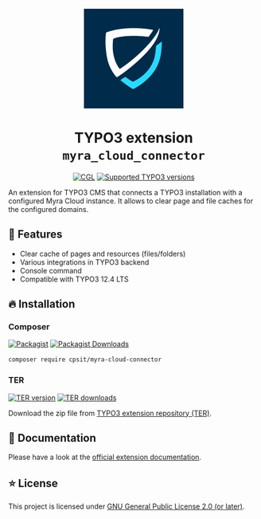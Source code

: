 <div align="center">

![Extension icon](Resources/Public/Icons/Extension.svg)

# TYPO3 extension `myra_cloud_connector`

[![CGL](https://img.shields.io/github/actions/workflow/status/CPS-IT/myra-cloud-connector/cgl.yaml?label=CGL&logo=github)](https://github.com/CPS-IT/myra-cloud-connector/actions/workflows/ci.yaml)
[![Supported TYPO3 versions](https://typo3-badges.dev/badge/myra_cloud_connector/typo3/shields.svg)](https://extensions.typo3.org/extension/myra_cloud_connector)

</div>

An extension for TYPO3 CMS that connects a TYPO3 installation with a configured
Myra Cloud instance. It allows to clear page and file caches for the configured
domains.

## 🚀 Features

* Clear cache of pages and resources (files/folders)
* Various integrations in TYPO3 backend
* Console command
* Compatible with TYPO3 12.4 LTS

## 🔥 Installation

### Composer

[![Packagist](https://img.shields.io/packagist/v/cpsit/myra-cloud-connector?label=version&logo=packagist)](https://packagist.org/packages/cpsit/myra-cloud-connector)
[![Packagist Downloads](https://img.shields.io/packagist/dt/cpsit/myra-cloud-connector?color=brightgreen)](https://packagist.org/packages/cpsit/myra-cloud-connector)

```bash
composer require cpsit/myra-cloud-connector
```

### TER

[![TER version](https://typo3-badges.dev/badge/myra_cloud_connector/version/shields.svg)](https://extensions.typo3.org/extension/myra_cloud_connector)
[![TER downloads](https://typo3-badges.dev/badge/myra_cloud_connector/downloads/shields.svg)](https://extensions.typo3.org/extension/myra_cloud_connector)

Download the zip file from
[TYPO3 extension repository (TER)](https://extensions.typo3.org/extension/myra_cloud_connector).

## 📙 Documentation

Please have a look at the
[official extension documentation](https://docs.typo3.org/p/cpsit/myra-cloud-connector/main/en-us/).

## ⭐ License

This project is licensed under [GNU General Public License 2.0 (or later)](LICENSE.md).
